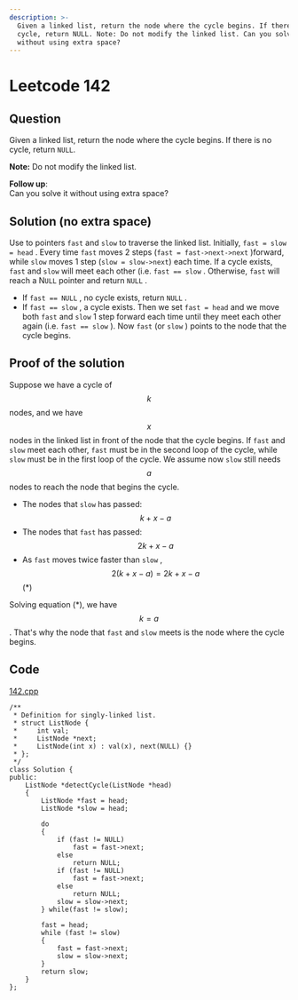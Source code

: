 ```yaml
---
description: >-
  Given a linked list, return the node where the cycle begins. If there is no
  cycle, return NULL. Note: Do not modify the linked list. Can you solve it
  without using extra space?
---
```


# Leetcode 142

## Question

Given a linked list, return the node where the cycle begins. If there is no cycle, return `NULL`.

**Note:** Do not modify the linked list.

**Follow up**:  
Can you solve it without using extra space?

## Solution \(no extra space\)

Use to pointers `fast`  and `slow`  to traverse the linked list. Initially, `fast = slow = head` . Every time `fast`  moves 2 steps \(`fast = fast->next->next` \)forward, while `slow` moves 1 step \(`slow = slow->next`\) each time. If a cycle exists, `fast`  and `slow`  will meet each other \(i.e. `fast == slow` . Otherwise, `fast` will reach a N`ULL` pointer and return `NULL` .

* If `fast == NULL` , no cycle exists, return `NULL` .      
* If `fast == slow` , a cycle exists. Then we set `fast = head` and we move both `fast` and `slow` 1 step forward each time until they meet each other again \(i.e. `fast == slow` \). Now `fast` \(or `slow` \) points to the node that the cycle begins.  

## Proof of the solution

Suppose we have a cycle of $$k$$ nodes, and we have $$x$$ nodes in the linked list in front of the node that the cycle begins. If `fast` and `slow` meet each other, `fast` must be in the second loop of the cycle, while `slow` must be in the first loop of the cycle. We assume now `slow` still needs $$a$$ nodes to reach the node that begins the cycle.

* The nodes that `slow` has passed: $$k + x - a$$
* The nodes that `fast` has passed: $$2k + x - a$$
* As `fast` moves twice faster than `slow` ,  $$2(k + x - a) = 2k + x - a$$\(\*\)

Solving equation \(\*\), we have $$k = a$$. That's why the node that `fast` and `slow` meets is the node where the cycle begins.

## Code

[142.cpp](https://github.com/Peterbotliang/leetcodeNotes/blob/master/142.cpp)

```text
/**
 * Definition for singly-linked list.
 * struct ListNode {
 *     int val;
 *     ListNode *next;
 *     ListNode(int x) : val(x), next(NULL) {}
 * };
 */
class Solution {
public:
    ListNode *detectCycle(ListNode *head) 
    {
        ListNode *fast = head;
        ListNode *slow = head;
        
        do
        {
            if (fast != NULL)
                fast = fast->next;
            else
                return NULL;
            if (fast != NULL)
                fast = fast->next;
            else
                return NULL;
            slow = slow->next;
        } while(fast != slow);
        
        fast = head;
        while (fast != slow)
        {
            fast = fast->next;
            slow = slow->next;
        }
        return slow;
    }
};
```

